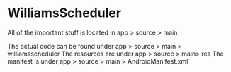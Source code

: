 # WilliamsScheduler

All of the important stuff is located in app > source > main

The actual code can be found under app > source > main > williamsscheduler
The resources are under app > source > main> res
The manifest is under app > source > main > AndroidManifest.xml
